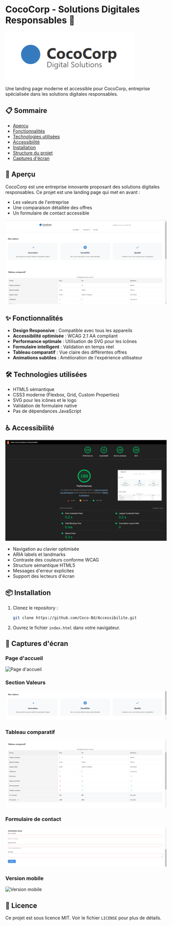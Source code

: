 # CocoCorp - Solutions Digitales Responsables 🌱

![Logo CocoCorp](assets/images/logo.png)

Une landing page moderne et accessible pour CocoCorp, entreprise spécialisée dans les solutions digitales responsables.

## 📋 Sommaire

- [Aperçu](#aperçu)
- [Fonctionnalités](#fonctionnalités)
- [Technologies utilisées](#technologies-utilisées)
- [Accessibilité](#accessibilité)
- [Installation](#installation)
- [Structure du projet](#structure-du-projet)
- [Captures d'écran](#captures-décran)

## 🎯 Aperçu

CocoCorp est une entreprise innovante proposant des solutions digitales responsables. Ce projet est une landing page qui met en avant :

- Les valeurs de l'entreprise
- Une comparaison détaillée des offres
- Un formulaire de contact accessible

![Aperçu du site](assets/images/preview.png)

## ✨ Fonctionnalités

- **Design Responsive** : Compatible avec tous les appareils
- **Accessibilité optimisée** : WCAG 2.1 AA compliant
- **Performance optimale** : Utilisation de SVG pour les icônes
- **Formulaire intelligent** : Validation en temps réel
- **Tableau comparatif** : Vue claire des différentes offres
- **Animations subtiles** : Amélioration de l'expérience utilisateur

## 🛠 Technologies utilisées

- HTML5 sémantique
- CSS3 moderne (Flexbox, Grid, Custom Properties)
- SVG pour les icônes et le logo
- Validation de formulaire native
- Pas de dépendances JavaScript

## ♿ Accessibilité

![Score d'accessibilité](assets/images/accessibility-score.png)

- Navigation au clavier optimisée
- ARIA labels et landmarks
- Contraste des couleurs conforme WCAG
- Structure sémantique HTML5
- Messages d'erreur explicites
- Support des lecteurs d'écran

## 📦 Installation

1. Clonez le repository :

   ```bash
   git clone https://github.com/Coco-Bd/Accessibilite.git
   ```

2. Ouvrez le fichier `index.html` dans votre navigateur.

## 📸 Captures d'écran

### Page d'accueil

![Page d'accueil](assets/images/home.png)

### Section Valeurs

![Nos valeurs](assets/images/values.png)

### Tableau comparatif

![Comparatif des offres](assets/images/pricing.png)

### Formulaire de contact

![Formulaire](assets/images/contact.png)

### Version mobile

![Version mobile](assets/images/mobile.png)

## 📄 Licence

Ce projet est sous licence MIT. Voir le fichier `LICENSE` pour plus de détails.
